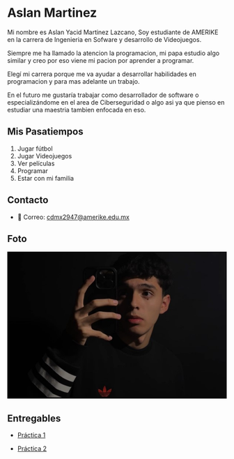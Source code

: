 # Aslan Martinez

Mi nombre es Aslan Yacid Martinez Lazcano, Soy estudiante de AMERIKE en la carrera de Ingenieria en Sofware y desarrollo de Videojuegos.  

Siempre me ha llamado la atencion la programacion, mi papa estudio algo similar y creo por eso viene mi pacion por aprender a programar.

Elegí mi carrera porque me va ayudar a desarrollar habilidades en programacion y para mas adelante un trabajo.

En el futuro me gustaría trabajar como desarrollador de software o especializándome en el area de Ciberseguridad o algo asi ya que pienso en estudiar una maestria tambien enfocada en eso.

## Mis Pasatiempos
1. Jugar fútbol
2. Jugar Videojuegos
3. Ver películas
4. Programar
5. Estar con mi familia

## Contacto
- 📧 Correo: cdmx2947@amerike.edu.mx    

## Foto
![Mi foto](./assets/foto.jpg)

## Entregables
- [Práctica 1](./mds/apuntes.md)

- [Práctica 2](./ramas-fusiones.md)

